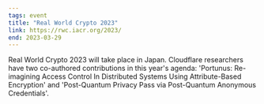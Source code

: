 ```yaml
---
tags: event
title: "Real World Crypto 2023"
link: https://rwc.iacr.org/2023/
end: 2023-03-29
---
```

Real World Crypto 2023 will take place in Japan. Cloudflare researchers have two co-authored contributions in this year's agenda: 'Portunus: Re-imagining Access Control In Distributed Systems Using Attribute-Based Encryption' and 'Post-Quantum Privacy Pass via Post-Quantum Anonymous Credentials'.